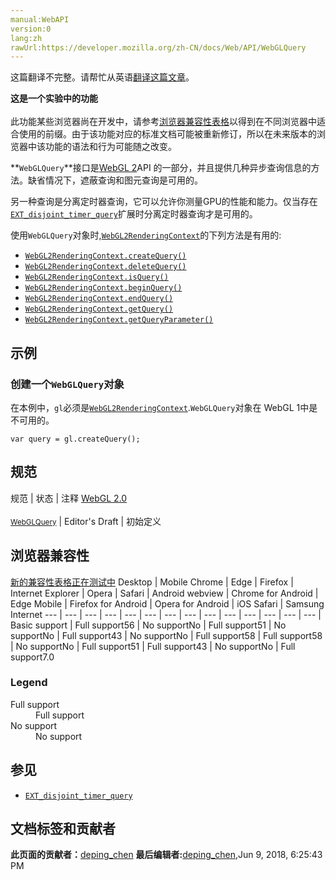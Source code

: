 ```yaml
---
manual:WebAPI
version:0
lang:zh
rawUrl:https://developer.mozilla.org/zh-CN/docs/Web/API/WebGLQuery
---
```




这篇翻译不完整。请帮忙从英语[翻译这篇文章](%20540 "")。






**这是一个实验中的功能**<br></br>此功能某些浏览器尚在开发中，请参考[浏览器兼容性表格](%20543 "")以得到在不同浏览器中适合使用的前缀。由于该功能对应的标准文档可能被重新修订，所以在未来版本的浏览器中该功能的语法和行为可能随之改变。





**`WebGLQuery`**接口是[WebGL 2](%9901 "")API 的一部分，并且提供几种异步查询信息的方法。缺省情况下，遮蔽查询和图元查询是可用的。



另一种查询是分离定时器查询，它可以允许你测量GPU的性能和能力。仅当存在[`EXT_disjoint_timer_query`](%2682 "此页面仍未被本地化, 期待您的翻译!")扩展时分离定时器查询才是可用的。



使用`WebGLQuery`对象时,[`WebGL2RenderingContext`](%3290 "WebGL2RenderingContext 接口在底层使用了OpenGL ES 3.0 为 HTML 的 <canvas> 元素提供了绘图上下文。")的下列方法是有用的:


* [`WebGL2RenderingContext.createQuery()`](%20272 "此页面仍未被本地化, 期待您的翻译!")
* [`WebGL2RenderingContext.deleteQuery()`](%20274 "此页面仍未被本地化, 期待您的翻译!")
* [`WebGL2RenderingContext.isQuery()`](%20275 "此页面仍未被本地化, 期待您的翻译!")
* [`WebGL2RenderingContext.beginQuery()`](%20277 "WebGL 2 API 的WebGL2RenderingContext.beginQuery() 方法启动一个异步查询，target 参数表明是哪种类型的查询。")
* [`WebGL2RenderingContext.endQuery()`](%20278 "此页面仍未被本地化, 期待您的翻译!")
* [`WebGL2RenderingContext.getQuery()`](%20279 "此页面仍未被本地化, 期待您的翻译!")
* [`WebGL2RenderingContext.getQueryParameter()`](%20281 "此页面仍未被本地化, 期待您的翻译!")

## 示例<a name="示例"></a>

### 创建一个`WebGLQuery`对象<a name="创建一个_WebGLQuery_对象"></a>


在本例中，`gl`必须是[`WebGL2RenderingContext`](%3290 "WebGL2RenderingContext 接口在底层使用了OpenGL ES 3.0 为 HTML 的 <canvas> 元素提供了绘图上下文。").`WebGLQuery`对象在 WebGL 1中是不可用的。


```
var query = gl.createQuery();
```

## 规范<a name="规范"></a>
规范 | 状态 | 注释 
[WebGL 2.0<br></br><small>WebGLQuery</small>](%20552 "") | Editor&#39;s Draft | 初始定义 


## 浏览器兼容性<a name="浏览器兼容性"></a>
[新的兼容性表格正在测试中<i></i>](%3360 "")
<abbr>Desktop<i></i></abbr> | <abbr>Mobile<i></i></abbr> 
<abbr>Chrome<i></i></abbr> | <abbr>Edge<i></i></abbr> | <abbr>Firefox<i></i></abbr> | <abbr>Internet Explorer<i></i></abbr> | <abbr>Opera<i></i></abbr> | <abbr>Safari<i></i></abbr> | <abbr>Android webview<i></i></abbr> | <abbr>Chrome for Android<i></i></abbr> | <abbr>Edge Mobile<i></i></abbr> | <abbr>Firefox for Android<i></i></abbr> | <abbr>Opera for Android<i></i></abbr> | <abbr>iOS Safari<i></i></abbr> | <abbr>Samsung Internet<i></i></abbr> 
 ---  |  ---  |  ---  |  ---  |  ---  |  ---  |  ---  |  ---  |  ---  |  ---  |  ---  |  ---  |  ---  |  ---  | 
Basic support | <abbr>Full support</abbr>56 | <abbr>No support</abbr>No | <abbr>Full support</abbr>51 | <abbr>No support</abbr>No | <abbr>Full support</abbr>43 | <abbr>No support</abbr>No | <abbr>Full support</abbr>58 | <abbr>Full support</abbr>58 | <abbr>No support</abbr>No | <abbr>Full support</abbr>51 | <abbr>Full support</abbr>43 | <abbr>No support</abbr>No | <abbr>Full support</abbr>7.0 


### Legend<a name="Legend"></a>
<dl><dt id=''><abbr>Full support</abbr></dt><dd>Full support</dd><dt id=''><abbr>No support</abbr></dt><dd>No support</dd></dl>

## 参见<a name="参见"></a>

* [`EXT_disjoint_timer_query`](%2682 "此页面仍未被本地化, 期待您的翻译!")



## 文档标签和贡献者
**此页面的贡献者：**[deping_chen](%20569 "")
**最后编辑者:**[deping_chen](%20569 ""),<time>Jun 9, 2018, 6:25:43 PM</time>


